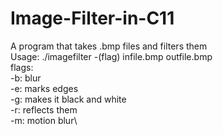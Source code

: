 # Image-Filter-in-C11
A program that takes .bmp files and filters them\
Usage: ./imagefilter -(flag) infile.bmp outfile.bmp\
flags:\
-b: blur\
-e: marks edges\
-g: makes it black and white\
-r: reflects them\
-m: motion blur\

